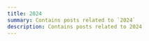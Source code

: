 ```yaml
---
title: 2024
summary: Contains posts related to `2024`
description: Contains posts related to 2024
---
```

